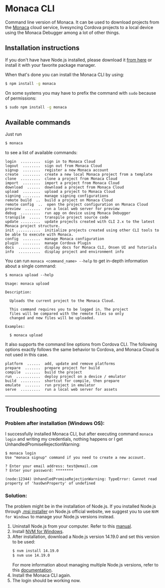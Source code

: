 Monaca CLI
==========

Command line version of Monaca. It can be used to download projects from the [Monaca](http://monaca.io) cloud service, livesyncing Cordova projects to a local device using the Monaca Debugger among a lot of other things.

Installation instructions
----

If you don't have have Node.js installed, please download it [from here](http://nodejs.org/) or install it with your favorite package manager.

When that's done you can install the Monaca CLI by using:

```bash
$ npm install -g monaca
```

On some systems you may have to prefix the command with `sudo` because of permissions:

```bash
$ sudo npm install -g monaca
```

Available commands
----

Just run

```bash
$ monaca
```

to see a list of available commands:

```
login  .........  sign in to Monaca Cloud
logout  ........  sign out from Monaca Cloud
signup  ........  register a new Monaca account
create  ........  create a new local Monaca project from a template
clone  .........  clone a project from Monaca Cloud
import  ........  import a project from Monaca Cloud
download  ......  download a project from Monaca Cloud
upload  ........  upload a project to Monaca Cloud
signing ........  manage signing configurations
remote build  ..  build a project on Monaca Cloud
remote config  ..  open the project configuration on Monaca Cloud
preview  .......  run a local web server for preview
debug  .........  run app on device using Monaca Debugger
transpile  .....  transpile project source code
update .........  update projects created with CLI 2.x to the latest Monaca project structure.
init ...........  initialize projects created using other CLI tools to be able to execute with Monaca.
config  ........  manage Monaca configuration
plugin  ........  manage Cordova Plugin
docs  ..........  display docs for Monaca CLI, Onsen UI and Tutorials
info  ..........  display project and environment info
```

You can run `monaca <command_name> --help` to get in-depth information about a single command:

```
$ monaca upload --help

Usage: monaca upload

Description:

  Uploads the current project to the Monaca Cloud.

  This command requires you to be logged in. The project
  files will be compared with the remote files so only
  changed and new files will be uploaded.

Examples:

  $ monaca upload
```

It also supports the command line options from Cordova CLI. The following options exactly follows the same behavior to Cordova, and Monaca Cloud is not used in this case.

```
platform  ......  add, update and remove platforms
prepare  .......  prepare project for build
compile  .......  build the project
run  ...........  deploy project on a device / emulator
build  .........  shortcut for compile, then prepare
emulate  .......  run project in emulator
serve  .........  run a local web server for assets
```

---

## Troubleshooting

### Problem after installation (Windows OS):

I successfully installed Monaca CLI, but after executing command `monaca login` and writing my credentials, nothing happens or I get UnhandledPromiseRejectionWarning:

```
$ monaca login
Use "monaca signup" command if you need to create a new account.

? Enter your email address: test@email.com
? Enter your password: ********

(node:12344) UnhandledPromiseRejectionWarning: TypeError: Cannot read property of 'hasOwnProperty' of undefined
```

### Solution:

The problem might be in the installation of Node.js. If you installed Node.js through [.msi installer](https://nodejs.org/en/download/) on Node.js official website, we suggest you to use `NVM for Windows` to manage your Node.js versions instead.

1. Uninstall Node.js from your computer. Refer to this [manual](https://stackoverflow.com/questions/20711240/how-to-completely-remove-node-js-from-windows).
2. Install [NVM for Windows](https://github.com/coreybutler/nvm-windows#node-version-manager-nvm-for-windows).
3. After installation, download a Node.js version 14.19.0 and set this version to be used:
   ```bash
   $ nvm install 14.19.0
   $ nvm use 14.19.0
   ```
   For more information about managing multiple Node.js versions, refer to this [documentation](https://docs.microsoft.com/en-us/windows/dev-environment/javascript/nodejs-on-windows).
4. Install the Monaca CLI again.
5. The login should be working now.

